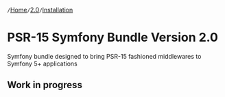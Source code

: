`/`[Home](/psr15-symfony-bundle)`/`[2.0](/psr15-symfony-bundle/docs/2.0)`/`[Installation](/psr15-symfony-bundle/docs/01-installation.html)

# PSR-15 Symfony Bundle Version 2.0
Symfony bundle designed to bring PSR-15 fashioned middlewares to Symfony 5+ applications

## Work in progress

